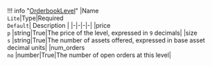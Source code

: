 !!! info "[OrderbookLevel](/../../schemas/orderbook_level)"
    |Name<br>`Lite`|Type|Required<br>`Default`| Description |
    |-|-|-|-|
    |price<br>`p` |string|True|The price of the level, expressed in `9` decimals|
    |size<br>`s` |string|True|The number of assets offered, expressed in base asset decimal units|
    |num_orders<br>`no` |number|True|The number of open orders at this level|
